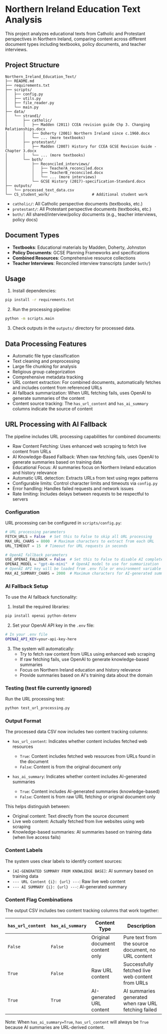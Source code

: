# Northern Ireland Education Text Analysis

This project analyzes educational texts from Catholic and Protestant perspectives in Northern Ireland, comparing content across different document types including textbooks, policy documents, and teacher interviews.

## Project Structure

```
Northern_Ireland_Education_Text/
├── README.md
├── requirements.txt
├── scripts/
│   ├── config.py
│   ├── utils.py
│   ├── file_reader.py
│   └── main.py
├── data/
│   └── strand1/
│       ├── catholic/
│       │   ├── Madden (2011) CCEA revision guide Chp 3. Changing Relationships.docx
│       │   ├── Doherty (2001) Northern Ireland since c.1960.docx
│       │   └── ... (more textbooks)
│       ├── protestant/
│       │   ├── Madden (2007) History for CCEA GCSE Revision Guide - Chapter 3.docx
│       │   └── ... (more textbooks)
│       └── both/
│           ├── Reconciled_interviews/
│           │   ├── TeacherA_reconciled.docx
│           │   ├── TeacherB_reconciled.docx
│           │   └── ... (more interviews)
│           └── GCSE History (2017)-specification-Standard.docx
├── outputs/
│   └── processed_text_data.csv
└── CS_student_work/                   # Additional student work
```
- `catholic/`: All Catholic perspective documents (textbooks, etc.)
- `protestant/`: All Protestant perspective documents (textbooks, etc.)
- `both/`: All shared/interview/policy documents (e.g., teacher interviews, policy docs)

## Document Types

- **Textbooks**: Educational materials by Madden, Doherty, Johnston
- **Policy Documents**: GCSE Planning Frameworks and specifications
- **Combined Resources**: Comprehensive resource collections
- **Teacher Interviews**: Reconciled interview transcripts (under `both/`)

## Usage

1. Install dependencies:
```bash
pip install -r requirements.txt
```

2. Run the processing pipeline:
```bash
python -m scripts.main
```

3. Check outputs in the `outputs/` directory for processed data.

## Data Processing Features

- Automatic file type classification
- Text cleaning and preprocessing
- Large file chunking for analysis
- Religious group categorization
- Comprehensive metadata tracking
- URL content extraction: For combined documents, automatically fetches and includes content from referenced URLs
- AI fallback summarization: When URL fetching fails, uses OpenAI to generate summaries of the content
- Content source tracking: The `has_url_content` and `has_ai_summary` columns indicate the source of content

## URL Processing with AI Fallback

The pipeline includes URL processing capabilities for combined documents:

- Raw Content Fetching: Uses enhanced web scraping to fetch live content from URLs
- AI Knowledge-Based Fallback: When raw fetching fails, uses OpenAI to generate summaries based on training data
- Educational Focus: AI summaries focus on Northern Ireland education and history relevance
- Automatic URL detection: Extracts URLs from text using regex patterns
- Configurable limits: Control character limits and timeouts via `config.py`
- Error handling: Handles failed requests and network issues
- Rate limiting: Includes delays between requests to be respectful to servers

### Configuration

URL processing can be configured in `scripts/config.py`:

```python
# URL processing parameters
FETCH_URLS = False  # Set this to False to skip all URL processing
MAX_URL_CHARS = 8000  # Maximum characters to extract from each URL
URL_TIMEOUT = 15  # Timeout for URL requests in seconds

# OpenAI fallback parameters
USE_OPENAI_FALLBACK = False  # Set this to False to disable AI completely
OPENAI_MODEL = "gpt-4o-mini"  # OpenAI model to use for summarization
# OpenAI API key will be loaded from .env file or environment variable
MAX_AI_SUMMARY_CHARS = 2000  # Maximum characters for AI-generated summaries
```

### AI Fallback Setup

To use the AI fallback functionality:

1. Install the required libraries:
```bash
pip install openai python-dotenv
```

2. Set your OpenAI API key in the `.env` file:
```bash
# In your .env file
OPENAI_API_KEY=your-api-key-here
```

3. The system will automatically:
   - Try to fetch raw content from URLs using enhanced web scraping
   - If raw fetching fails, use OpenAI to generate knowledge-based summaries
   - Focus on Northern Ireland education and history relevance
   - Provide summaries based on AI's training data about the domain

### Testing (test file currently ignored)

Run the URL processing test:

```bash
python test_url_processing.py
```

### Output Format

The processed data CSV now includes two content tracking columns:

- `has_url_content`: Indicates whether content includes fetched web resources
  - `True`: Content includes fetched web resources from URLs found in the document
  - `False`: Content is from the original document only

- `has_ai_summary`: Indicates whether content includes AI-generated summaries
  - `True`: Content includes AI-generated summaries (knowledge-based)
  - `False`: Content is from raw URL fetching or original document only

This helps distinguish between:
- Original content: Text directly from the source document
- Live web content: Actually fetched from live websites using web scraping
- Knowledge-based summaries: AI summaries based on training data (when live access fails)

### Content Labels

The system uses clear labels to identify content sources:
- `[AI-GENERATED SUMMARY FROM KNOWLEDGE BASE]`: AI summary based on training data
- `--- URL Content {i}: {url} ---`: Raw live web content
- `--- AI SUMMARY {i}: {url} ---`: AI-generated summary

### Content Flag Combinations

The output CSV includes two content tracking columns that work together:

| `has_url_content` | `has_ai_summary` | Content Type | Description |
|-------------------|------------------|--------------|-------------|
| `False` | `False` | Original document content only | Pure text from the source document, no URL content |
| `True` | `False` | Raw URL content | Successfully fetched live web content from URLs |
| `True` | `True` | AI-generated URL content | AI summaries generated when raw URL fetching failed |

Note: When `has_ai_summary=True`, `has_url_content` will always be `True` because AI summaries are URL-derived content.
